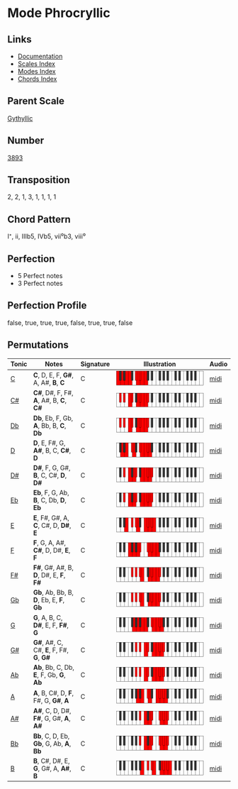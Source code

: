# Mode Phrocryllic

## Links

- [Documentation](README.md)
- [Scales Index](Scales.md)
- [Modes Index](Modes.md)
- [Chords Index](Chords.md)

## Parent Scale

[Gythyllic](ScaleGythyllic.md)

## Number

[3893](https://ianring.com/musictheory/scales/3893)

## Transposition

2, 2, 1, 3, 1, 1, 1, 1

## Chord Pattern

I⁺, ii, IIIb5, IVb5, vii⁰b3, viii⁰

## Perfection

- 5 Perfect notes
- 3 Perfect notes

## Perfection Profile

false, true, true, true, false, true, true, false

## Permutations

| Tonic | Notes | Signature | Illustration | Audio |
|-------|-------|-----------|--------------|-------|
| [C](ModeCNaturalPhrocryllic.md) | **C**, D, E, F, **G#**, A, A#, **B**, **C** | C | ![CNaturalPhrocryllic](ModeCNaturalPhrocryllic.png) | [midi](https://github.com/edipermadi/music/blob/main/docs/ModeCNaturalPhrocryllic.mid?raw=true) |
| [C#](ModeCSharpPhrocryllic.md) | **C#**, D#, F, F#, **A**, A#, B, **C**, **C#** | C | ![CSharpPhrocryllic](ModeCSharpPhrocryllic.png) | [midi](https://github.com/edipermadi/music/blob/main/docs/ModeCSharpPhrocryllic.mid?raw=true) |
| [Db](ModeDFlatPhrocryllic.md) | **Db**, Eb, F, Gb, **A**, Bb, B, **C**, **Db** | C | ![DFlatPhrocryllic](ModeDFlatPhrocryllic.png) | [midi](https://github.com/edipermadi/music/blob/main/docs/ModeDFlatPhrocryllic.mid?raw=true) |
| [D](ModeDNaturalPhrocryllic.md) | **D**, E, F#, G, **A#**, B, C, **C#**, **D** | C | ![DNaturalPhrocryllic](ModeDNaturalPhrocryllic.png) | [midi](https://github.com/edipermadi/music/blob/main/docs/ModeDNaturalPhrocryllic.mid?raw=true) |
| [D#](ModeDSharpPhrocryllic.md) | **D#**, F, G, G#, **B**, C, C#, **D**, **D#** | C | ![DSharpPhrocryllic](ModeDSharpPhrocryllic.png) | [midi](https://github.com/edipermadi/music/blob/main/docs/ModeDSharpPhrocryllic.mid?raw=true) |
| [Eb](ModeEFlatPhrocryllic.md) | **Eb**, F, G, Ab, **B**, C, Db, **D**, **Eb** | C | ![EFlatPhrocryllic](ModeEFlatPhrocryllic.png) | [midi](https://github.com/edipermadi/music/blob/main/docs/ModeEFlatPhrocryllic.mid?raw=true) |
| [E](ModeENaturalPhrocryllic.md) | **E**, F#, G#, A, **C**, C#, D, **D#**, **E** | C | ![ENaturalPhrocryllic](ModeENaturalPhrocryllic.png) | [midi](https://github.com/edipermadi/music/blob/main/docs/ModeENaturalPhrocryllic.mid?raw=true) |
| [F](ModeFNaturalPhrocryllic.md) | **F**, G, A, A#, **C#**, D, D#, **E**, **F** | C | ![FNaturalPhrocryllic](ModeFNaturalPhrocryllic.png) | [midi](https://github.com/edipermadi/music/blob/main/docs/ModeFNaturalPhrocryllic.mid?raw=true) |
| [F#](ModeFSharpPhrocryllic.md) | **F#**, G#, A#, B, **D**, D#, E, **F**, **F#** | C | ![FSharpPhrocryllic](ModeFSharpPhrocryllic.png) | [midi](https://github.com/edipermadi/music/blob/main/docs/ModeFSharpPhrocryllic.mid?raw=true) |
| [Gb](ModeGFlatPhrocryllic.md) | **Gb**, Ab, Bb, B, **D**, Eb, E, **F**, **Gb** | C | ![GFlatPhrocryllic](ModeGFlatPhrocryllic.png) | [midi](https://github.com/edipermadi/music/blob/main/docs/ModeGFlatPhrocryllic.mid?raw=true) |
| [G](ModeGNaturalPhrocryllic.md) | **G**, A, B, C, **D#**, E, F, **F#**, **G** | C | ![GNaturalPhrocryllic](ModeGNaturalPhrocryllic.png) | [midi](https://github.com/edipermadi/music/blob/main/docs/ModeGNaturalPhrocryllic.mid?raw=true) |
| [G#](ModeGSharpPhrocryllic.md) | **G#**, A#, C, C#, **E**, F, F#, **G**, **G#** | C | ![GSharpPhrocryllic](ModeGSharpPhrocryllic.png) | [midi](https://github.com/edipermadi/music/blob/main/docs/ModeGSharpPhrocryllic.mid?raw=true) |
| [Ab](ModeAFlatPhrocryllic.md) | **Ab**, Bb, C, Db, **E**, F, Gb, **G**, **Ab** | C | ![AFlatPhrocryllic](ModeAFlatPhrocryllic.png) | [midi](https://github.com/edipermadi/music/blob/main/docs/ModeAFlatPhrocryllic.mid?raw=true) |
| [A](ModeANaturalPhrocryllic.md) | **A**, B, C#, D, **F**, F#, G, **G#**, **A** | C | ![ANaturalPhrocryllic](ModeANaturalPhrocryllic.png) | [midi](https://github.com/edipermadi/music/blob/main/docs/ModeANaturalPhrocryllic.mid?raw=true) |
| [A#](ModeASharpPhrocryllic.md) | **A#**, C, D, D#, **F#**, G, G#, **A**, **A#** | C | ![ASharpPhrocryllic](ModeASharpPhrocryllic.png) | [midi](https://github.com/edipermadi/music/blob/main/docs/ModeASharpPhrocryllic.mid?raw=true) |
| [Bb](ModeBFlatPhrocryllic.md) | **Bb**, C, D, Eb, **Gb**, G, Ab, **A**, **Bb** | C | ![BFlatPhrocryllic](ModeBFlatPhrocryllic.png) | [midi](https://github.com/edipermadi/music/blob/main/docs/ModeBFlatPhrocryllic.mid?raw=true) |
| [B](ModeBNaturalPhrocryllic.md) | **B**, C#, D#, E, **G**, G#, A, **A#**, **B** | C | ![BNaturalPhrocryllic](ModeBNaturalPhrocryllic.png) | [midi](https://github.com/edipermadi/music/blob/main/docs/ModeBNaturalPhrocryllic.mid?raw=true) |
